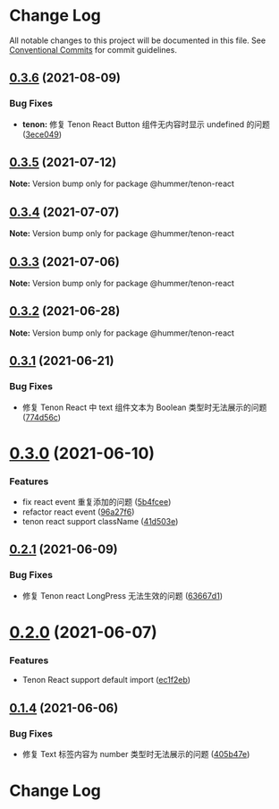 # Change Log

All notable changes to this project will be documented in this file.
See [Conventional Commits](https://conventionalcommits.org) for commit guidelines.

## [0.3.6](https://github.com.cnpmjs.org/didi/Hummer/compare/@hummer/tenon-react@0.3.5...@hummer/tenon-react@0.3.6) (2021-08-09)


### Bug Fixes

* **tenon:** 修复 Tenon React Button 组件无内容时显示 undefined 的问题 ([3ece049](https://github.com.cnpmjs.org/didi/Hummer/commit/3ece04901d0616d37268c5edfa9e28bb88b5927e))





## [0.3.5](https://github.com/didi/Hummer/compare/@hummer/tenon-react@0.3.4...@hummer/tenon-react@0.3.5) (2021-07-12)

**Note:** Version bump only for package @hummer/tenon-react





## [0.3.4](https://github.com/didi/Hummer/compare/@hummer/tenon-react@0.3.3...@hummer/tenon-react@0.3.4) (2021-07-07)

**Note:** Version bump only for package @hummer/tenon-react





## [0.3.3](https://github.com/didi/Hummer/compare/@hummer/tenon-react@0.3.2...@hummer/tenon-react@0.3.3) (2021-07-06)

**Note:** Version bump only for package @hummer/tenon-react





## [0.3.2](https://github.com/didi/Hummer/compare/@hummer/tenon-react@0.3.1...@hummer/tenon-react@0.3.2) (2021-06-28)

**Note:** Version bump only for package @hummer/tenon-react





## [0.3.1](https://github.com/didi/Hummer/compare/@hummer/tenon-react@0.3.0...@hummer/tenon-react@0.3.1) (2021-06-21)


### Bug Fixes

* 修复 Tenon React 中 text 组件文本为 Boolean 类型时无法展示的问题 ([774d56c](https://github.com/didi/Hummer/commit/774d56c7af99cac65888e5c3773ebf426bb7e354))





# [0.3.0](https://github.com/didi/Hummer/compare/@hummer/tenon-react@0.2.1...@hummer/tenon-react@0.3.0) (2021-06-10)


### Features

* fix react event 重复添加的问题 ([5b4fcee](https://github.com/didi/Hummer/commit/5b4fceebe3a7865a6c129d843256753b06e45419))
* refactor react event ([96a27f6](https://github.com/didi/Hummer/commit/96a27f607349f4f5ee5d1716196b081676ef1fd4))
* tenon react support className ([41d503e](https://github.com/didi/Hummer/commit/41d503ebbc6f75bebaa5a23739e65c1f6f7b5ddc))





## [0.2.1](https://github.com/didi/Hummer/compare/@hummer/tenon-react@0.2.0...@hummer/tenon-react@0.2.1) (2021-06-09)


### Bug Fixes

* 修复 Tenon react LongPress 无法生效的问题 ([63667d1](https://github.com/didi/Hummer/commit/63667d1e3d8d45ba7a6f5457ad664101e60d86f1))





# [0.2.0](https://github.com/didi/Hummer/compare/@hummer/tenon-react@0.1.4...@hummer/tenon-react@0.2.0) (2021-06-07)


### Features

* Tenon React support default import ([ec1f2eb](https://github.com/didi/Hummer/commit/ec1f2eb421fd4b15420e3d07eb82e74fed30fe7b))





## [0.1.4](https://github.com/didi/Hummer/compare/@hummer/tenon-react@0.1.3...@hummer/tenon-react@0.1.4) (2021-06-06)


### Bug Fixes

* 修复 Text 标签内容为 number 类型时无法展示的问题 ([405b47e](https://github.com/didi/Hummer/commit/405b47e9537cc8165ee7549b0c10f847bf69b4a5))





# Change Log
